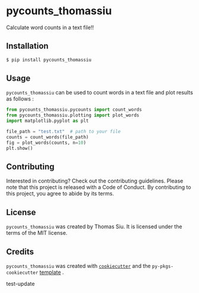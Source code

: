 # pycounts_thomassiu

Calculate word counts in a text file!!

## Installation

```bash
$ pip install pycounts_thomassiu
```

## Usage

`pycounts_thomassiu` can be used to count words in a text file and plot results
as follows :

```python
from pycounts_thomassiu.pycounts import count_words
from pycounts_thomassiu.plotting import plot_words
import matplotlib.pyplot as plt

file_path = "test.txt"  # path to your file
counts = count_words(file_path)
fig = plot_words(counts, n=10)
plt.show()
```

## Contributing

Interested in contributing? Check out the contributing guidelines. Please note that this project is released with a Code of Conduct. By contributing to this project, you agree to abide by its terms.

## License

`pycounts_thomassiu` was created by Thomas Siu. It is licensed under the terms of the MIT license.

## Credits

`pycounts_thomassiu` was created with [`cookiecutter`](https://cookiecutter.readthedocs.io/en/latest/) and the `py-pkgs-cookiecutter` [template](https://github.com/py-pkgs/py-pkgs-cookiecutter) .

test-update
